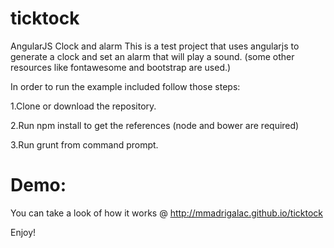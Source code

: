 # ticktock
AngularJS Clock and alarm
This is a test project that uses angularjs to generate a clock and set an alarm that will play a sound.
(some other resources like fontawesome and bootstrap are used.)

In order to run the example included follow those steps:

1.Clone or download the repository.

2.Run npm install to get the references (node and bower are required)

3.Run grunt from command prompt.

# Demo:
You can take a look of how it works @ http://mmadrigalac.github.io/ticktock

Enjoy!
